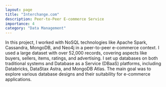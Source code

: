```yaml
---
layout: page
title: "Interchange.com"
description: Peer-to-Peer E-commerce Service
importance: 4
category: "Data Management"
---
```


In this project, I worked with NoSQL technologies like Apache Spark, Cassandra, MongoDB, and Neo4j in a peer-to-peer e-commerce context. I used a large dataset with over 52,000 records, covering aspects like buyers, sellers, items, ratings, and advertising. I set up databases on both traditional systems and Database as a Service (DBaaS) platforms, including Databricks, DataStax Astra, and MongoDB Atlas. The main goal was to explore various database designs and their suitability for e-commerce applications.
